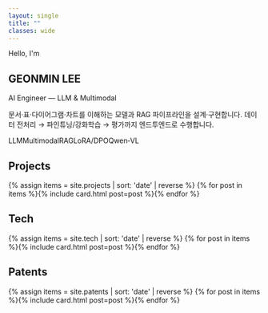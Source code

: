 ```yaml
---
layout: single
title: ""
classes: wide
---
```


<section class="hello-hero">
  <div class="hello-card">
    <div class="hello-left">
      <p class="eyebrow">Hello, I'm</p>
      <h1 class="hello-title">GEONMIN LEE</h1>
      <p class="hello-sub">AI Engineer — LLM & Multimodal</p>
      <p class="hello-desc">
        문서·표·다이어그램·차트를 이해하는 모델과 RAG 파이프라인을 설계·구현합니다.
        데이터 전처리 → 파인튜닝/강화학습 → 평가까지 엔드투엔드로 수행합니다.
      </p>
      <div class="hello-tags">
        <span>LLM</span><span>Multimodal</span><span>RAG</span><span>LoRA/DPO</span><span>Qwen‑VL</span>
      </div>
    </div>
  </div>
</section>

<section class="section">
  <div class="section-head"><h2>Projects</h2></div>
  <div class="cards-grid">
    {% assign items = site.projects | sort: 'date' | reverse %}
    {% for post in items %}{% include card.html post=post %}{% endfor %}
  </div>
</section>

<section class="section">
  <div class="section-head"><h2>Tech</h2></div>
  <div class="cards-grid">
    {% assign items = site.tech | sort: 'date' | reverse %}
    {% for post in items %}{% include card.html post=post %}{% endfor %}
  </div>
</section>

<section class="section">
  <div class="section-head"><h2>Patents</h2></div>
  <div class="cards-grid">
    {% assign items = site.patents | sort: 'date' | reverse %}
    {% for post in items %}{% include card.html post=post %}{% endfor %}
  </div>
</section>
